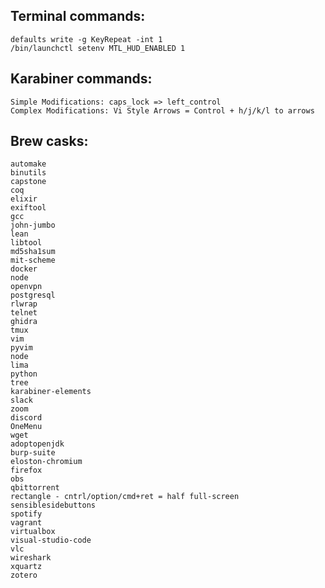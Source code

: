 ## Terminal commands:
    defaults write -g KeyRepeat -int 1
    /bin/launchctl setenv MTL_HUD_ENABLED 1

## Karabiner commands:
    Simple Modifications: caps_lock => left_control
    Complex Modifications: Vi Style Arrows = Control + h/j/k/l to arrows
    
## Brew casks:
    automake
    binutils
    capstone
    coq
    elixir
    exiftool
    gcc
    john-jumbo
    lean
    libtool
    md5sha1sum
    mit-scheme
    docker
    node
    openvpn
    postgresql
    rlwrap
    telnet
    ghidra
    tmux
    vim
    pyvim
    node
    lima
    python
    tree
    karabiner-elements
    slack
    zoom
    discord
    OneMenu
    wget
    adoptopenjdk
    burp-suite
    eloston-chromium
    firefox
    obs
    qbittorrent
    rectangle - cntrl/option/cmd+ret = half full-screen
    sensiblesidebuttons
    spotify
    vagrant
    virtualbox
    visual-studio-code
    vlc
    wireshark
    xquartz
    zotero
